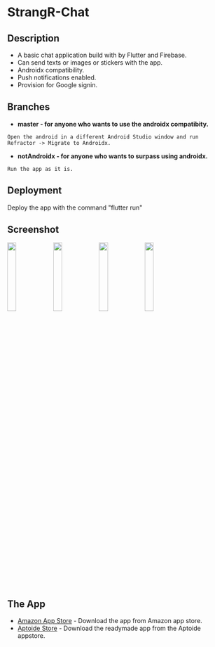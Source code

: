 # StrangR-Chat

## Description
* A basic chat application build with by Flutter and Firebase.
* Can send texts or images or stickers with the app.
* Androidx compatibility. 
* Push notifications enabled.
* Provision for Google signin.

## Branches
* **master - for anyone who wants to use the androidx compatibity.**
``` 
Open the android in a different Android Studio window and run Refractor -> Migrate to Androidx. 
```

* **notAndroidx - for anyone who wants to surpass using androidx.**
```
Run the app as it is. 
```

## Deployment
Deploy the app with the command "flutter run"

## Screenshot
<img src = "https://github.com/anapeksha/strangR-chat/blob/master/screenshot/screenshot1.png" height="20%" width="20%"> <img src = "https://github.com/anapeksha/strangR-chat/blob/master/screenshot/screenshot2.png" height="20%" width="20%"> <img src = "https://github.com/anapeksha/strangR-chat/blob/master/screenshot/screenshot3.png" height="20%" width="20%"> <img src = "https://github.com/anapeksha/strangR-chat/blob/master/screenshot/screenshot4.png" height="20%" width="20%">


## The App
* [Amazon App Store](https://l.facebook.com/l.php?u=https%3A%2F%2Fwww.amazon.com%2Fdp%2FB07VBGRKFT%2Fref%3Dapps_sf_sta%3Ffbclid%3DIwAR0mId7zHk9Kv3o-i9ZpoPmygw2V4VM0a6-Dw1F1soTeJmi4ubNqnPlld4E&h=AT23_tM5SNQY6kH8Sbkx3VsdUQT1FhSS_mtNxnrd38tZnG7GI-4JYzVl1QeLaHenjb95T9sbFjSvbuzEdtxvVVdli2WpydNTsd8Us9pJE1hLQTJ_wtpOYIrWLVg9bclwoD7965S0KQQh4A) - Download the app from Amazon app store.
* [Aptoide Store](https://com-dfa-flutterchatdemo.en.aptoide.com/) - Download the readymade app from the Aptoide appstore.


